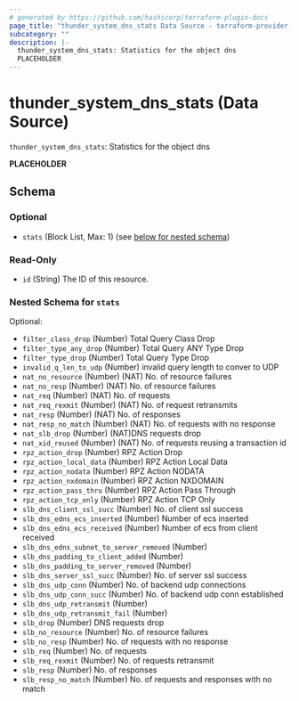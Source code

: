 ```yaml
---
# generated by https://github.com/hashicorp/terraform-plugin-docs
page_title: "thunder_system_dns_stats Data Source - terraform-provider-thunder"
subcategory: ""
description: |-
  thunder_system_dns_stats: Statistics for the object dns
  PLACEHOLDER
---
```


# thunder_system_dns_stats (Data Source)

`thunder_system_dns_stats`: Statistics for the object dns

__PLACEHOLDER__



<!-- schema generated by tfplugindocs -->
## Schema

### Optional

- `stats` (Block List, Max: 1) (see [below for nested schema](#nestedblock--stats))

### Read-Only

- `id` (String) The ID of this resource.

<a id="nestedblock--stats"></a>
### Nested Schema for `stats`

Optional:

- `filter_class_drop` (Number) Total Query Class Drop
- `filter_type_any_drop` (Number) Total Query ANY Type Drop
- `filter_type_drop` (Number) Total Query Type Drop
- `invalid_q_len_to_udp` (Number) invalid query length to conver to UDP
- `nat_no_resource` (Number) (NAT) No. of resource failures
- `nat_no_resp` (Number) (NAT) No. of resource failures
- `nat_req` (Number) (NAT) No. of requests
- `nat_req_rexmit` (Number) (NAT) No. of request retransmits
- `nat_resp` (Number) (NAT) No. of responses
- `nat_resp_no_match` (Number) (NAT) No. of requests with no response
- `nat_slb_drop` (Number) (NAT)DNS requests drop
- `nat_xid_reused` (Number) (NAT) No. of requests reusing a transaction id
- `rpz_action_drop` (Number) RPZ Action Drop
- `rpz_action_local_data` (Number) RPZ Action Local Data
- `rpz_action_nodata` (Number) RPZ Action NODATA
- `rpz_action_nxdomain` (Number) RPZ Action NXDOMAIN
- `rpz_action_pass_thru` (Number) RPZ Action Pass Through
- `rpz_action_tcp_only` (Number) RPZ Action TCP Only
- `slb_dns_client_ssl_succ` (Number) No. of client ssl success
- `slb_dns_edns_ecs_inserted` (Number) Number of ecs inserted
- `slb_dns_edns_ecs_received` (Number) Number of ecs from client received
- `slb_dns_edns_subnet_to_server_removed` (Number)
- `slb_dns_padding_to_client_added` (Number)
- `slb_dns_padding_to_server_removed` (Number)
- `slb_dns_server_ssl_succ` (Number) No. of server ssl success
- `slb_dns_udp_conn` (Number) No. of backend udp connections
- `slb_dns_udp_conn_succ` (Number) No. of backend udp conn established
- `slb_dns_udp_retransmit` (Number)
- `slb_dns_udp_retransmit_fail` (Number)
- `slb_drop` (Number) DNS requests drop
- `slb_no_resource` (Number) No. of resource failures
- `slb_no_resp` (Number) No. of requests with no response
- `slb_req` (Number) No. of requests
- `slb_req_rexmit` (Number) No. of requests retransmit
- `slb_resp` (Number) No. of responses
- `slb_resp_no_match` (Number) No. of requests and responses with no match



